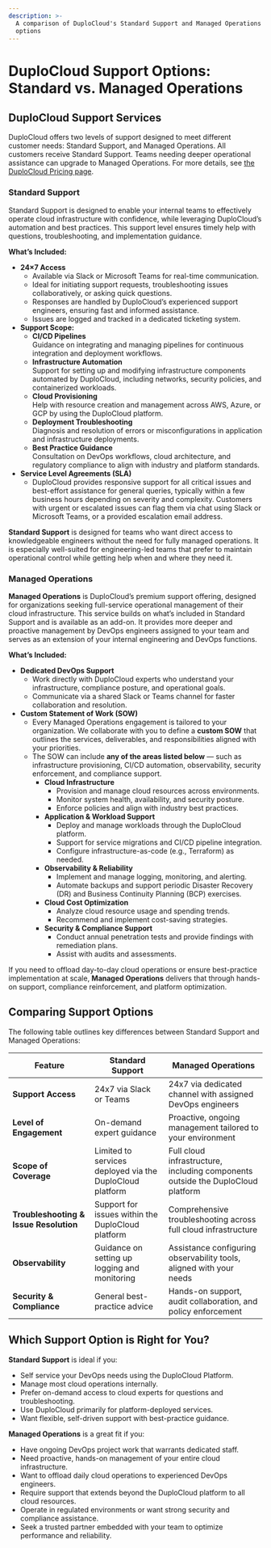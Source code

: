 ```yaml
---
description: >-
  A comparison of DuploCloud's Standard Support and Managed Operations service
  options
---
```


# DuploCloud Support Options: Standard vs. Managed Operations

## **DuploCloud Support Services**

DuploCloud offers two levels of support designed to meet different customer needs: Standard Support, and Managed Operations. All customers receive Standard Support. Teams needing deeper operational assistance can upgrade to Managed Operations. For more details, see [the DuploCloud Pricing page](https://duplocloud.com/pricing/).

### **Standard Support**&#x20;

Standard Support is designed to enable your internal teams to effectively operate cloud infrastructure with confidence, while leveraging DuploCloud’s automation and best practices. This support level ensures timely help with questions, troubleshooting, and implementation guidance.

**What’s Included:**

* **24×7 Access**&#x20;
  * Available via Slack or Microsoft Teams for real-time communication.
  * Ideal for initiating support requests, troubleshooting issues collaboratively, or asking quick questions.
  * Responses are handled by DuploCloud’s experienced support engineers, ensuring fast and informed assistance.
  * Issues are logged and tracked in a dedicated ticketing system.
* **Support Scope:**&#x20;
  * **CI/CD Pipelines**\
    Guidance on integrating and managing pipelines for continuous integration and deployment workflows.
  * **Infrastructure Automation**\
    Support for setting up and modifying infrastructure components automated by DuploCloud, including networks, security policies, and containerized workloads.
  * **Cloud Provisioning**\
    Help with resource creation and management across AWS, Azure, or GCP by using the DuploCloud platform.
  * **Deployment Troubleshooting**\
    Diagnosis and resolution of errors or misconfigurations in application and infrastructure deployments.
  * **Best Practice Guidance**\
    Consultation on DevOps workflows, cloud architecture, and regulatory compliance to align with industry and platform standards.
* **Service Level Agreements (SLA)**
  * DuploCloud provides responsive support for all critical issues and best-effort assistance for general queries, typically within a few business hours depending on severity and complexity. Customers with urgent or escalated issues can flag them via chat using Slack or Microsoft Teams, or a provided escalation email address.

**Standard Support** is designed for teams who want direct access to knowledgeable engineers without the need for fully managed operations. It is especially well-suited for engineering-led teams that prefer to maintain operational control while getting help when and where they need it.

### **Managed Operations**

**Managed Operations** is DuploCloud’s premium support offering, designed for organizations seeking full-service operational management of their cloud infrastructure. This service builds on what’s included in Standard Support and is available as an add-on. It provides more deeper and proactive management by DevOps engineers assigned to your team and serves as an extension of your internal engineering and DevOps functions.

**What’s Included:**

* **Dedicated DevOps Support**
  * Work directly with DuploCloud experts who understand your infrastructure, compliance posture, and operational goals.
  * Communicate via a shared Slack or Teams channel for faster collaboration and resolution.
* **Custom Statement of Work (SOW)**
  * Every Managed Operations engagement is tailored to your organization. We collaborate with you to define a **custom SOW** that outlines the services, deliverables, and responsibilities aligned with your priorities.
  * The SOW can include **any of the areas listed below** — such as infrastructure provisioning, CI/CD automation, observability, security enforcement, and compliance support.
    * **Cloud Infrastructure**
      * Provision and manage cloud resources across environments.
      * Monitor system health, availability, and security posture.
      * Enforce policies and align with industry best practices.
    * **Application & Workload Support**
      * Deploy and manage workloads through the DuploCloud platform.
      * Support for service migrations and CI/CD pipeline integration.
      * Configure infrastructure-as-code (e.g., Terraform) as needed.
    * **Observability & Reliability**
      * Implement and manage logging, monitoring, and alerting.
      * Automate backups and support periodic Disaster Recovery (DR) and Business Continuity Planning (BCP) exercises.
    * **Cloud Cost Optimization**
      * Analyze cloud resource usage and spending trends.
      * Recommend and implement cost-saving strategies.
    * **Security & Compliance Support**
      * Conduct annual penetration tests and provide findings with remediation plans.
      * Assist with audits and assessments.

If you need to offload day-to-day cloud operations or ensure best-practice implementation at scale, **Managed Operations** delivers that through hands-on support, compliance reinforcement, and platform optimization.

## **Comparing Support Options**

The following table outlines key differences between Standard Support and Managed Operations:

| **Feature**                            | **Standard Support**                                     | **Managed Operations**                                                          |
| -------------------------------------- | -------------------------------------------------------- | ------------------------------------------------------------------------------- |
| **Support Access**                     | 24x7 via Slack or Teams                                  | 24x7 via dedicated channel with assigned DevOps engineers                       |
| **Level of Engagement**                | On-demand expert guidance                                | Proactive, ongoing management tailored to your environment                      |
| **Scope of Coverage**                  | Limited to services deployed via the DuploCloud platform | Full cloud infrastructure, including components outside the DuploCloud platform |
| **Troubleshooting & Issue Resolution** | Support for issues within the DuploCloud platform        | Comprehensive troubleshooting across full cloud infrastructure                  |
| **Observability**                      | Guidance on setting up logging and monitoring            | Assistance configuring observability tools, aligned with your needs             |
| **Security & Compliance**              | General best-practice advice                             | Hands-on support, audit collaboration, and policy enforcement                   |

## **Which Support Option is Right for You?**

**Standard Support** is ideal if you:

* Self service your DevOps needs using the DuploCloud Platform.
* Manage most cloud operations internally.
* Prefer on-demand access to cloud experts for questions and troubleshooting.
* Use DuploCloud primarily for platform-deployed services.
* Want flexible, self-driven support with best-practice guidance.

**Managed Operations** is a great fit if you:

* Have ongoing DevOps project work that warrants dedicated staff.
* Need proactive, hands-on management of your entire cloud infrastructure.
* Want to offload daily cloud operations to experienced DevOps engineers.
* Require support that extends beyond the DuploCloud platform to all cloud resources.
* Operate in regulated environments or want strong security and compliance assistance.
* Seek a trusted partner embedded with your team to optimize performance and reliability.

